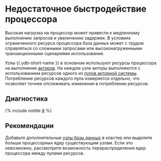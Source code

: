 # Недостаточное быстродействие процессора

Высокая нагрузка на процессор может привести к медленному выполнению запросов и увеличению задержек. В условиях ограниченного ресурса процессора база данных может с трудом справляться со сложными запросами или высоконагруженными транзакционными сценариями использования.

Узлы {{ ydb-short-name }} в основном используют ресурсы процессора на выполнение [акторов](../../../concepts/glossary.md#actor). На каждом узле акторы выполняются с использованием ресурсов одного из [пулов акторной системы](../../../concepts/glossary.md#actor-system-pools). Потребление ресурсов каждого пула измеряется отдельно, что позволяет точнее отслеживать изменения в потреблении ресурсов.

## Диагностика

<!-- The include is added to allow partial overrides in overlays -->
{% include notitle [#](_includes/cpu-bottleneck.md) %}

## Рекомендации

Добавьте дополнительные [узлы базы данных](../../../concepts/glossary.md#database-node) в кластер или выделите больше процессорных ядер существующим узлам. Если это невозможно, рассмотрите возможность перераспределения ядер процессора между пулами ресурсов.
